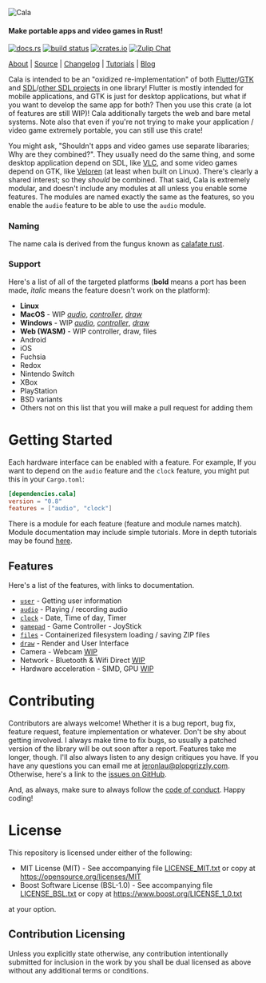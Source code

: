![Cala](https://libcala.github.io/logo.svg)

#### Make portable apps and video games in Rust!

[![docs.rs](https://docs.rs/cala/badge.svg)](https://docs.rs/cala)
[![build status](https://api.travis-ci.com/libcala/cala.svg?branch=master)](https://travis-ci.com/libcala/cala)
[![crates.io](https://img.shields.io/crates/v/cala.svg)](https://crates.io/crates/cala)
[![Zulip Chat](https://img.shields.io/badge/zulip-join_chat-darkgreen.svg)](https://cala.zulipchat.com/join/wkdkw53xb5htnchg8kqz0du0/)

[About](https://libcala.github.io/cala) |
[Source](https://github.com/libcala/cala) |
[Changelog](https://libcala.github.io/cala/changelog) |
[Tutorials](https://libcala.github.io/tutorials) |
[Blog](https://libcala.github.io)

Cala is intended to be an "oxidized re-implementation" of both
[Flutter](https://flutter.dev/)/[GTK](https://www.gtk.org/) and
[SDL](https://www.libsdl.org/)/[other SDL projects](https://www.libsdl.org/projects/)
in one library!  Flutter is mostly intended for mobile applications, and GTK is
just for desktop applications, but what if you want to develop the same app for
both?  Then you use this crate (a lot of features are still WIP)!  Cala
additionally targets the web and bare metal systems.  Note also that even if
you're not trying to make your application / video game extremely portable, you
can still use this crate!

You might ask, "Shouldn't apps and video games use separate libararies; Why are
they combined?".  They usually need do the same thing, and some desktop
application depend on SDL, like [VLC](https://www.videolan.org/vlc/), and some
video games depend on GTK, like [Veloren](https://veloren.net/) (at least when
built on Linux).  There's clearly a shared interest; so they *should* be
combined.  That said, Cala is extremely modular, and doesn't include any modules
at all unless you enable some features.  The modules are named exactly the same
as the features, so you enable the `audio` feature to be able to use the `audio`
module.

### Naming
The name cala is derived from the fungus known as
[calafate rust](https://en.wikipedia.org/wiki/Aecidium_magellanicum).

### Support
Here's a list of all of the targeted platforms (**bold** means a port has been made, *italic* means the feature doesn't work on the platform):

- **Linux**
- **MacOS** - WIP [*audio*](https://github.com/libcala/cala/issues/5), [*controller*](https://github.com/libcala/cala/issues/7), [*draw*](https://github.com/libcala/cala/issues/9)
- **Windows** - WIP [*audio*](https://github.com/libcala/cala/issues/4), [*controller*](https://github.com/libcala/cala/issues/6), [*draw*](https://github.com/libcala/cala/issues/8)
- **Web (WASM)** - WIP controller, draw, files
- Android
- iOS
- Fuchsia
- Redox
- Nintendo Switch
- XBox
- PlayStation
- BSD variants
- Others not on this list that you will make a pull request for adding them

# Getting Started
Each hardware interface can be enabled with a feature.  For example, If you
want to depend on the `audio` feature and the `clock`
feature, you might put this in your `Cargo.toml`:

```toml
[dependencies.cala]
version = "0.8"
features = ["audio", "clock"]
```

There is a module for each feature (feature and module names match).  Module documentation may include simple tutorials.  More in depth tutorials may be
found [here](https://libcala.github.io/tutorials).

## Features
Here's a list of the features, with links to documentation.

- [`user`](https://docs.rs/cala/0.7.0/cala/user/index.html) - Getting user information
- [`audio`](https://docs.rs/cala/0.7.0/cala/audio/index.html) - Playing / recording audio
- [`clock`](https://docs.rs/cala/0.7.0/cala/clock/index.html) - Date, Time of day, Timer
- [`gamepad`](https://docs.rs/cala/0.7.0/cala/gamepad/index.html) - Game Controller - JoyStick
- [`files`](https://docs.rs/cala/0.7.0/cala/files/index.html) - Containerized filesystem loading / saving ZIP files
- [`draw`](https://docs.rs/cala/0.7.0/cala/draw/index.html) - Render and User Interface
- Camera - Webcam [WIP](https://github.com/libcala/cala/issues/1)
- Network - Bluetooth & Wifi Direct [WIP](https://github.com/libcala/cala/issues/10)
- Hardware acceleration - SIMD, GPU [WIP](https://github.com/libcala/cala/issues/11)

# Contributing
Contributors are always welcome!  Whether it is a bug report, bug fix, feature
request, feature implementation or whatever.  Don't be shy about getting
involved.  I always make time to fix bugs, so usually a patched version of the
library will be out soon after a report.  Features take me longer, though.  I'll
also always listen to any design critiques you have.  If you have any questions
you can email me at jeronlau@plopgrizzly.com.  Otherwise, here's a link to the
[issues on GitHub](https://github.com/libcala/cala/issues).

And, as always, make sure to always follow the
[code of conduct](https://github.com/libcala/cala/blob/master/CODEOFCONDUCT.md).
Happy coding!

# License
This repository is licensed under either of the following:

- MIT License (MIT) - See accompanying file
  [LICENSE_MIT.txt](https://github.com/libcala/cala/blob/master/LICENSE_MIT.txt)
  or copy at https://opensource.org/licenses/MIT
- Boost Software License (BSL-1.0) - See accompanying file
  [LICENSE_BSL.txt](https://github.com/libcala/cala/blob/master/LICENSE_BSL.txt)
  or copy at https://www.boost.org/LICENSE_1_0.txt

at your option.

## Contribution Licensing
Unless you explicitly state otherwise, any contribution intentionally submitted
for inclusion in the work by you shall be dual licensed as above without any
additional terms or conditions.
